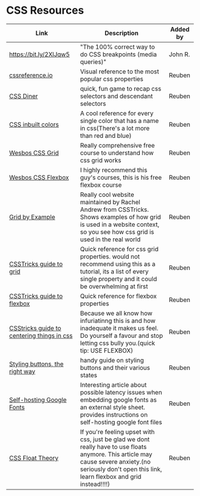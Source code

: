 # CSS Resources


| Link | Description | Added by |
| -------- | -------- | -------- |
|https://bit.ly/2XlJqw5 |"The 100% correct way to do CSS breakpoints (media queries)" |John R. |
|[cssreference.io](https://cssreference.io/)|Visual reference to the most popular css properties|Reuben|
| [CSS Diner](https://flukeout.github.io/)| quick, fun game to recap css selectors and descendant selectors| Reuben|
| [CSS inbuilt colors](http://colours.neilorangepeel.com/)|A cool reference for every single color that has a name in css(There's a lot more than red and blue)|Reuben|
|[Wesbos CSS Grid](https://cssgrid.io/)|Really comprehensive free course to understand how css grid works|Reuben|
|[Wesbos CSS Flexbox](https://flexbox.io/)|I highly recommend this guy's courses, this is his free flexbox course|Reuben|
|[Grid by Example](https://gridbyexample.com/learn/)|Really cool website maintained by Rachel Andrew from CSSTricks. Shows examples of how grid is used in a website context, so you see how css grid is used in the real world|Reuben|
|[CSSTricks guide to grid](https://css-tricks.com/snippets/css/complete-guide-grid/)|Quick reference for css grid properties. would not recommend using this as a tutorial, its a list of every single property and it could be overwhelming at first|Reuben|
|[CSSTricks guide to flexbox](https://css-tricks.com/snippets/css/a-guide-to-flexbox/)| Quick reference for flexbox properties|Reuben|
|[CSStricks guide to centering things in css](https://css-tricks.com/centering-css-complete-guide/)|Because we all know how infuriatinng this is and how inadequate it makes us feel. Do yourself a favour and stop letting css bully you.(quick tip: USE FLEXBOX)|Reuben|
|[Styling buttons, the right way](https://fvsch.com/styling-buttons/)|handy guide on styling buttons and their various states|Reuben|
|[Self-hosting Google Fonts](https://medium.com/clio-calliope/making-google-fonts-faster-aadf3c02a36d)|Interesting article about possible latency issues when embedding google fonts as an external style sheet. provides instructions on self-hosting google font files|Reuben|
|[CSS Float Theory](https://www.smashingmagazine.com/2007/05/css-float-theory-things-you-should-know/)| If you're feeling upset with css, just be glad we dont really have to use floats anymore. This article may cause severe anxiety.(no seriously don't open this link, learn flexbox and grid instead!!!!)|Reuben|
